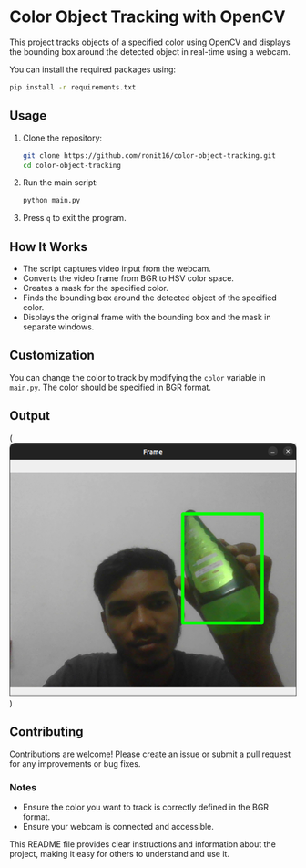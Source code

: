 
# Color Object Tracking with OpenCV

This project tracks objects of a specified color using OpenCV and displays the bounding box around the detected object in real-time using a webcam.

You can install the required packages using:

```bash
pip install -r requirements.txt
```

## Usage

1. Clone the repository:

    ```bash
    git clone https://github.com/ronit16/color-object-tracking.git
    cd color-object-tracking
    ```

2. Run the main script:

    ```bash
    python main.py
    ```

3. Press `q` to exit the program.

## How It Works

- The script captures video input from the webcam.
- Converts the video frame from BGR to HSV color space.
- Creates a mask for the specified color.
- Finds the bounding box around the detected object of the specified color.
- Displays the original frame with the bounding box and the mask in separate windows.

## Customization

You can change the color to track by modifying the `color` variable in `main.py`. The color should be specified in BGR format.

## Output

<!-- ### Example Output -->

(![assets/Screenshot from 2024-06-17 22-43-55.png](https://github.com/ronit16/color-object-tracking/blob/main/assets/Screenshot%20from%202024-06-17%2022-43-55.png))

## Contributing

Contributions are welcome! Please create an issue or submit a pull request for any improvements or bug fixes.

### Notes

- Ensure the color you want to track is correctly defined in the BGR format.
- Ensure your webcam is connected and accessible.

This README file provides clear instructions and information about the project, making it easy for others to understand and use it.